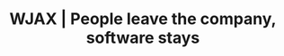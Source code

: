 ---
layout: content_post
title:  "WJAX | People leave the company, software stays"
tags:
content_pieces: 
    - type: youtube
      url: https://www.youtube.com/embed/kKP6qsiG6rY
    - type: speakerdeck
      url: https://speakerdeck.com/player/767daf265e97452695a7a58987768506
---